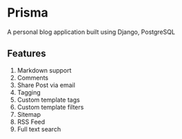 
# Prisma

A personal blog application built using Django, PostgreSQL

## Features

 1. Markdown support
 2. Comments
 3. Share Post via email
 4. Tagging
 5. Custom template tags
 6. Custom template filters
 7. Sitemap
 8. RSS Feed
 9. Full text search
